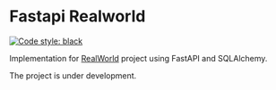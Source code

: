 # Fastapi Realworld

[![Code style: black](https://img.shields.io/badge/code%20style-black-000000.svg)](https://github.com/psf/black)

Implementation for [RealWorld](https://github.com/gothinkster/realworld) project using FastAPI and SQLAlchemy.

The project is under development.